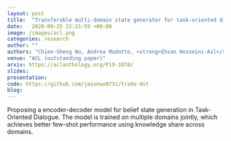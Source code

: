 ```yaml
---
layout: post
title:  "Transferable multi-domain state generator for task-oriented dialogue systems"
date:   2020-09-25 22:21:59 +00:00
image: /images/acl.png
categories: research
author: ""
authors: "Chien-Sheng Wu, Andrea Madotto, <strong>Ehsan Hosseini-Asl</strong>, Caiming Xiong, Richard Socher, Pascale Fung"
venue: "ACL (outstanding paper)"
arxiv: https://aclanthology.org/P19-1078/
slides:
presentation: 
code: https://github.com/jasonwu0731/trade-dst
blog: 
---
```

Proposing a encoder-decoder model for belief state generation in Task-Oriented Dialogue. The model is trained on multiple domains jointly, which achieves better few-shot performance using knowledge share across domains.
